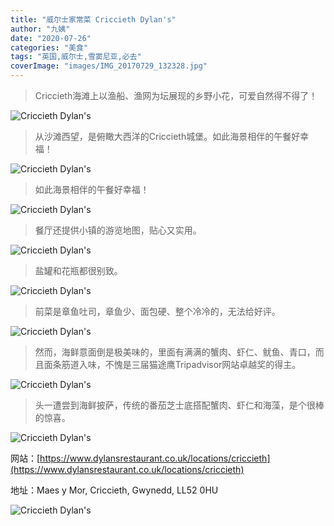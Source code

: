 ```yaml
---
title: "威尔士家常菜 Criccieth Dylan's"
author: "九姨"
date: "2020-07-26"
categories: "美食"
tags: "英国,威尔士,雪窦尼亚,必去"
coverImage: "images/IMG_20170729_132328.jpg"
---
```


>Criccieth海滩上以渔船、渔网为坛展现的乡野小花，可爱自然得不得了！

![Criccieth Dylan's](images/IMG_20170729_141134.jpg)

>从沙滩西望，是俯瞰大西洋的Criccieth城堡。如此海景相伴的午餐好幸福！

![Criccieth Dylan's](images/IMG_20170729_124833.jpg)

>如此海景相伴的午餐好幸福！

![Criccieth Dylan's](images/IMG_20170729_131242.jpg)

>餐厅还提供小镇的游览地图，贴心又实用。

![Criccieth Dylan's](images/IMG_20170729_132117.jpg)

>盐罐和花瓶都很别致。

![Criccieth Dylan's](images/IMG_20170729_132351-e1522101435747.jpg)

>前菜是章鱼吐司，章鱼少、面包硬、整个冷冷的，无法给好评。

![Criccieth Dylan's](images/IMG_20170729_132446-e1522101415727.jpg)

>然而，海鲜意面倒是极美味的，里面有满满的蟹肉、虾仁、鱿鱼、青口，而且面条筋道入味，不愧是三届猫途鹰Tripadvisor网站卓越奖的得主。

![Criccieth Dylan's](images/IMG_20170729_132248.jpg)

>头一遭尝到海鲜披萨，传统的番茄芝士底搭配蟹肉、虾仁和海藻，是个很棒的惊喜。

![Criccieth Dylan's](images/IMG_20170729_132328.jpg)

网站：[https://www.dylansrestaurant.co.uk/locations/criccieth](https://www.dylansrestaurant.co.uk/locations/criccieth)

地址：Maes y Mor, Criccieth, Gwynedd, LL52 0HU

![Criccieth Dylan's](images/cricciethdylans.jpg)